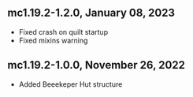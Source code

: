 ## mc1.19.2-1.2.0, January 08, 2023

- Fixed crash on quilt startup
- Fixed mixins warning

## mc1.19.2-1.0.0, November 26, 2022

- Added Beeekeper Hut structure